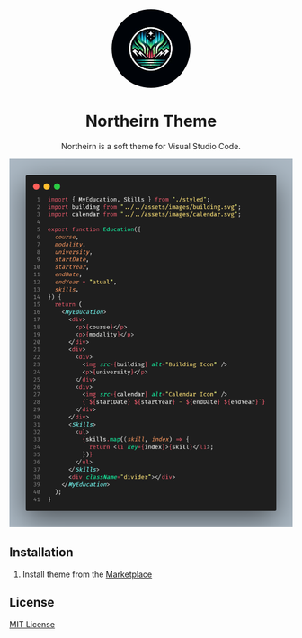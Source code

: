 <div align="center">


<img src="./img/logo.jpeg" width="140" style="border-radius: 90%;" />

# Northeirn Theme

Northeirn is a soft theme for Visual Studio Code.

![preview-dark](./img/aurora-breeze.png)

</div>

## Installation

1. Install theme from the [Marketplace]([https://marketplace.visualstudio.com/manage/publishers/murilonicemento/extensions/northeirn/hub](https://marketplace.visualstudio.com/items?itemName=murilonicemento.northeirn)https://marketplace.visualstudio.com/items?itemName=murilonicemento.northeirn)

## License

[MIT License](LICENSE)
